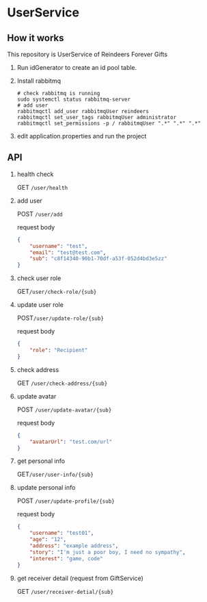 # UserService

## How it works

This repository is UserService of Reindeers Forever Gifts

1. Run idGenerator to create an id pool table.
   
   

2. Install rabbitmq
   
   ```shell
   # check rabbitmq is running
   sudo systemctl status rabbitmq-server
   # add user
   rabbitmqctl add_user rabbitmqUser reindeers
   rabbitmqctl set_user_tags rabbitmqUser administrator
   rabbitmqctl set_permissions -p / rabbitmqUser ".*" ".*" ".*"
   ```

3. edit application.properties and run the project

## API

1. health check
   
   GET `/user/health` 

2. add user
   
   POST `/user/add` 
   
   request body
   
   ```json
   {
       "username": "test",
       "email": "test@test.com",
       "sub": "c8f14340-90b1-70df-a53f-052d4bd3e5zz"
   }
   ```

3. check user role
   
   GET`/user/check-role/{sub}` 

4. update user role
   
   POST`/user/update-role/{sub}` 
   
   request body
   
   ```json
   {
       "role": "Recipient"
   }
   ```

5. check address
   
   GET `/user/check-address/{sub}` 

6. update avatar
   
   POST `/user/update-avatar/{sub}` 
   
   request body
   
   ```json
   {
       "avatarUrl": "test.com/url"
   }
   ```

7. get personal info
   
   GET`/user/user-info/{sub}`

8. update personal info
   
   POST `/user/update-profile/{sub}`
   
   request body
   
   ```json
   {
       "username": "test01",
       "age": "12",
       "address": "example address",
       "story": "I'm just a poor boy, I need no sympathy",
       "interest": "game, code"
   }
   ```

9. get receiver detail (request from GiftService)
   
   GET `/user/receiver-detial/{sub}`
